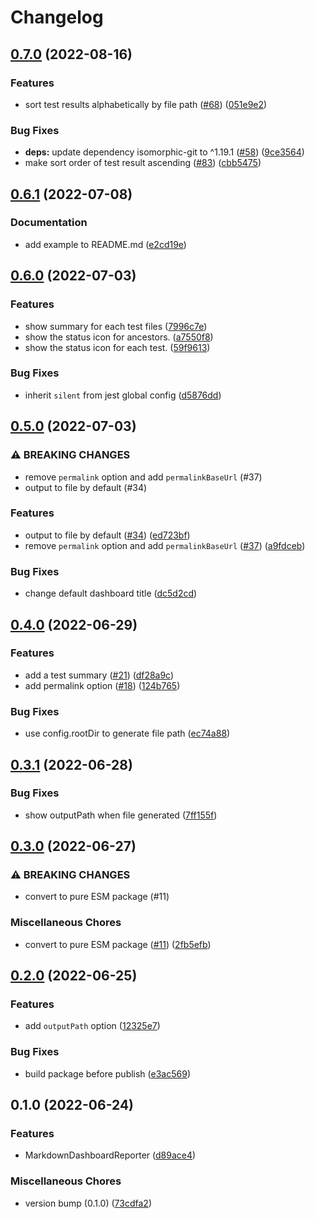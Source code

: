 # Changelog

## [0.7.0](https://github.com/mshrtsr/jest-md-dashboard/compare/jest-md-dashboard-v0.6.1...jest-md-dashboard-v0.7.0) (2022-08-16)


### Features

* sort test results alphabetically by file path ([#68](https://github.com/mshrtsr/jest-md-dashboard/issues/68)) ([051e9e2](https://github.com/mshrtsr/jest-md-dashboard/commit/051e9e2689ffe4cd5009fed3b23a2d09ad88e455))


### Bug Fixes

* **deps:** update dependency isomorphic-git to ^1.19.1 ([#58](https://github.com/mshrtsr/jest-md-dashboard/issues/58)) ([9ce3564](https://github.com/mshrtsr/jest-md-dashboard/commit/9ce35646c5c0e246ee0d26ba97a1b04c0f95aa63))
* make sort order of test result ascending ([#83](https://github.com/mshrtsr/jest-md-dashboard/issues/83)) ([cbb5475](https://github.com/mshrtsr/jest-md-dashboard/commit/cbb547511555aa6fcce6bdf89a68f41e87d773bd))

## [0.6.1](https://github.com/mshrtsr/jest-md-dashboard/compare/jest-md-dashboard-v0.6.0...jest-md-dashboard-v0.6.1) (2022-07-08)


### Documentation

* add example to README.md ([e2cd19e](https://github.com/mshrtsr/jest-md-dashboard/commit/e2cd19e13d89c6b54efe17b5c3e058f02052ce15))

## [0.6.0](https://github.com/mshrtsr/jest-md-dashboard/compare/jest-md-dashboard-v0.5.0...jest-md-dashboard-v0.6.0) (2022-07-03)


### Features

* show summary for each test files ([7996c7e](https://github.com/mshrtsr/jest-md-dashboard/commit/7996c7e2654cc6eb159f1b9bcd96375ab0fe7b64))
* show the status icon for ancestors. ([a7550f8](https://github.com/mshrtsr/jest-md-dashboard/commit/a7550f836c0be1144c2fb710951fd0ca61342d41))
* show the status icon for each test. ([59f9613](https://github.com/mshrtsr/jest-md-dashboard/commit/59f9613a065eefd0f2c9d053f3af5ceed8f7d369))


### Bug Fixes

* inherit `silent` from jest global config ([d5876dd](https://github.com/mshrtsr/jest-md-dashboard/commit/d5876dda08b6ed90d2959e859e98e1e2fc3ef7ab))

## [0.5.0](https://github.com/mshrtsr/jest-md-dashboard/compare/jest-md-dashboard-v0.4.0...jest-md-dashboard-v0.5.0) (2022-07-03)


### ⚠ BREAKING CHANGES

* remove `permalink` option and add `permalinkBaseUrl` (#37)
* output to file by default (#34)

### Features

* output to file by default ([#34](https://github.com/mshrtsr/jest-md-dashboard/issues/34)) ([ed723bf](https://github.com/mshrtsr/jest-md-dashboard/commit/ed723bff813227b43290c2b15f2a6b3160f3054d))
* remove `permalink` option and add `permalinkBaseUrl` ([#37](https://github.com/mshrtsr/jest-md-dashboard/issues/37)) ([a9fdceb](https://github.com/mshrtsr/jest-md-dashboard/commit/a9fdceb40fd76d12287e9c7181bafa6493f64684))


### Bug Fixes

* change default dashboard title ([dc5d2cd](https://github.com/mshrtsr/jest-md-dashboard/commit/dc5d2cd47c0d9a4b30baf1cb37d3ae8c0191f066))

## [0.4.0](https://github.com/mshrtsr/jest-md-dashboard/compare/jest-md-dashboard-v0.3.1...jest-md-dashboard-v0.4.0) (2022-06-29)


### Features

* add a test summary ([#21](https://github.com/mshrtsr/jest-md-dashboard/issues/21)) ([df28a9c](https://github.com/mshrtsr/jest-md-dashboard/commit/df28a9c014a492734e59e57ee79b88a96b1eda9f))
* add permalink option ([#18](https://github.com/mshrtsr/jest-md-dashboard/issues/18)) ([124b765](https://github.com/mshrtsr/jest-md-dashboard/commit/124b7659579f8e205563080f46edf209151dc1cd))


### Bug Fixes

* use config.rootDir to generate file path ([ec74a88](https://github.com/mshrtsr/jest-md-dashboard/commit/ec74a884677ff695365b7c02d6d40af61c698852))

## [0.3.1](https://github.com/mshrtsr/jest-md-dashboard/compare/jest-md-dashboard-v0.3.0...jest-md-dashboard-v0.3.1) (2022-06-28)


### Bug Fixes

* show outputPath when file generated ([7ff155f](https://github.com/mshrtsr/jest-md-dashboard/commit/7ff155fe0a568ea2a1020e17198a76b06ec88f4f))

## [0.3.0](https://github.com/mshrtsr/jest-md-dashboard/compare/jest-md-dashboard-v0.2.0...jest-md-dashboard-v0.3.0) (2022-06-27)


### ⚠ BREAKING CHANGES

* convert to pure ESM package (#11)

### Miscellaneous Chores

* convert to pure ESM package ([#11](https://github.com/mshrtsr/jest-md-dashboard/issues/11)) ([2fb5efb](https://github.com/mshrtsr/jest-md-dashboard/commit/2fb5efb1ee8b1520c5bb11d9d490482c121ddf19))

## [0.2.0](https://github.com/mshrtsr/jest-md-dashboard/compare/jest-md-dashboard-v0.1.0...jest-md-dashboard-v0.2.0) (2022-06-25)


### Features

* add `outputPath` option ([12325e7](https://github.com/mshrtsr/jest-md-dashboard/commit/12325e70868353a543c75d8ea48ee72b26d66935))


### Bug Fixes

* build package before publish ([e3ac569](https://github.com/mshrtsr/jest-md-dashboard/commit/e3ac56990eab6568b4dd2b2673d7c3e39cec06ff))

## 0.1.0 (2022-06-24)


### Features

* MarkdownDashboardReporter ([d89ace4](https://github.com/mshrtsr/jest-md-dashboard/commit/d89ace4e0371e425414d5918730b56ecc8ee8794))


### Miscellaneous Chores

* version bump (0.1.0) ([73cdfa2](https://github.com/mshrtsr/jest-md-dashboard/commit/73cdfa2dc423d692d4188a096b1f01ecf1a2102f))
